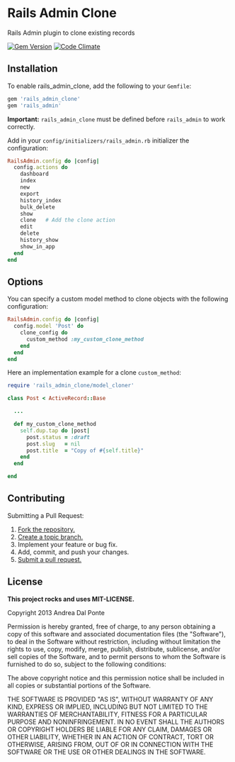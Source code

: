 # Rails Admin Clone

Rails Admin plugin to clone existing records

[![Gem Version](https://badge.fury.io/rb/rails_admin_clone.png)](http://badge.fury.io/rb/rails_admin_clone)
[![Code Climate](https://codeclimate.com/github/dalpo/rails_admin_clone.png)](https://codeclimate.com/github/dalpo/rails_admin_clone)

## Installation

To enable rails_admin_clone, add the following to your `Gemfile`:

```ruby
gem 'rails_admin_clone'
gem 'rails_admin'
```
**Important:** `rails_admin_clone` must be defined before `rails_admin` to work correctly.


Add in your `config/initializers/rails_admin.rb` initializer the configuration:
```ruby
RailsAdmin.config do |config|
  config.actions do
    dashboard
    index
    new
    export
    history_index
    bulk_delete
    show
    clone   # Add the clone action
    edit
    delete
    history_show
    show_in_app
  end
end
```

## Options
You can specify a custom model method to clone objects with the following configuration:
```ruby
RailsAdmin.config do |config|
  config.model 'Post' do
    clone_config do
      custom_method :my_custom_clone_method
    end
  end
end
```

Here an implementation example for a clone `custom_method`:
```ruby
require 'rails_admin_clone/model_cloner'

class Post < ActiveRecord::Base

  ...

  def my_custom_clone_method
    self.dup.tap do |post|
      post.status = :draft
      post.slug   = nil
      post.title  = "Copy of #{self.title}"
    end
  end

end
```

## Contributing
Submitting a Pull Request:

1. [Fork the repository.][fork]
2. [Create a topic branch.][branch]
3. Implement your feature or bug fix.
4. Add, commit, and push your changes.
5. [Submit a pull request.][pr]

[fork]: http://help.github.com/fork-a-repo/
[branch]: http://learn.github.com/p/branching.html
[pr]: http://help.github.com/send-pull-requests/


## License
**This project rocks and uses MIT-LICENSE.**

Copyright 2013 Andrea Dal Ponte

Permission is hereby granted, free of charge, to any person obtaining
a copy of this software and associated documentation files (the
"Software"), to deal in the Software without restriction, including
without limitation the rights to use, copy, modify, merge, publish,
distribute, sublicense, and/or sell copies of the Software, and to
permit persons to whom the Software is furnished to do so, subject to
the following conditions:

The above copyright notice and this permission notice shall be
included in all copies or substantial portions of the Software.

THE SOFTWARE IS PROVIDED "AS IS", WITHOUT WARRANTY OF ANY KIND,
EXPRESS OR IMPLIED, INCLUDING BUT NOT LIMITED TO THE WARRANTIES OF
MERCHANTABILITY, FITNESS FOR A PARTICULAR PURPOSE AND
NONINFRINGEMENT. IN NO EVENT SHALL THE AUTHORS OR COPYRIGHT HOLDERS BE
LIABLE FOR ANY CLAIM, DAMAGES OR OTHER LIABILITY, WHETHER IN AN ACTION
OF CONTRACT, TORT OR OTHERWISE, ARISING FROM, OUT OF OR IN CONNECTION
WITH THE SOFTWARE OR THE USE OR OTHER DEALINGS IN THE SOFTWARE.

